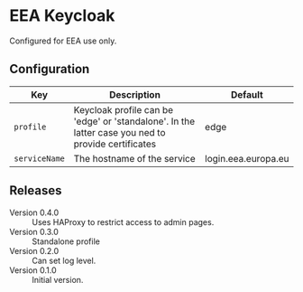 # EEA Keycloak

Configured for EEA use only.

## Configuration

| Key | Description | Default |
| --- | ----------- | ------- |
| `profile` | Keycloak profile can be 'edge' or 'standalone'. In the latter case you ned to provide certificates | edge |
| `serviceName` | The hostname of the service | login.eea.europa.eu |

## Releases

<dl>

  <dt>Version 0.4.0</dt>
  <dd>Uses HAProxy to restrict access to admin pages.</dd>

  <dt>Version 0.3.0</dt>
  <dd>Standalone profile</dd>

  <dt>Version 0.2.0</dt>
  <dd>Can set log level.</dd>

  <dt>Version 0.1.0</dt>
  <dd>Initial version.</dd>

</dl>

